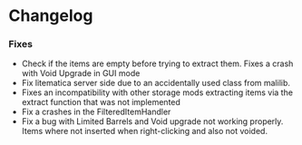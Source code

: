 # Changelog

### Fixes
- Check if the items are empty before trying to extract them. Fixes a crash with Void Upgrade in GUI mode 
- Fix litematica server side due to an accidentally used class from malilib.
- Fixes an incompatibility with other storage mods extracting items via the extract function that was not implemented 
- Fix a crashes in the FilteredItemHandler
- Fix a bug with Limited Barrels and Void upgrade not working properly. Items where not inserted when right-clicking and also not voided.